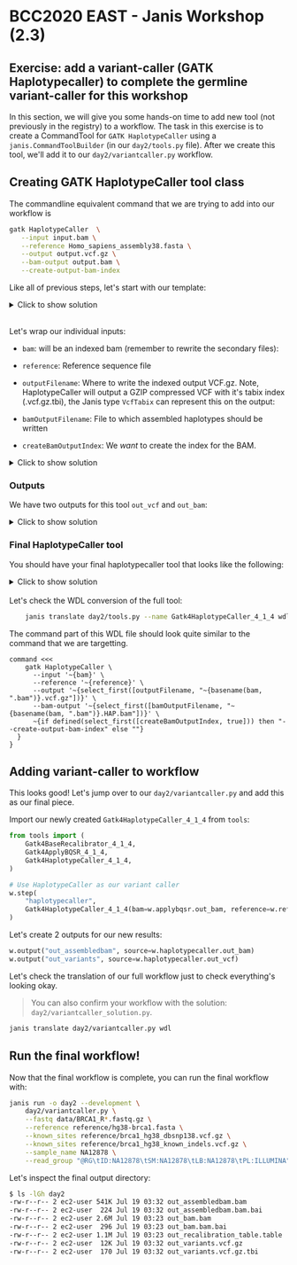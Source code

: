 # BCC2020 EAST - Janis Workshop (2.3)

## Exercise: add a variant-caller (GATK Haplotypecaller) to complete the germline variant-caller for this workshop

In this section, we will give you some hands-on time to add new tool (not previously in the registry) to a workflow. The task in this exercise is to create a CommandTool for `GATK HaplotypeCaller` using a `janis.CommandToolBuilder` (in our `day2/tools.py` file). After we create this tool, we'll add it to our `day2/variantcaller.py` workflow.


## Creating GATK HaplotypeCaller tool class

The commandline equivalent command that we are trying to add into our workflow is 

```bash
gatk HaplotypeCaller  \
   --input input.bam \
   --reference Homo_sapiens_assembly38.fasta \
   --output output.vcf.gz \
   --bam-output output.bam \
   --create-output-bam-index
```

Like all of previous steps, let's start with our template:

<details>
    <summary> Click to show solution </summary>

```python
Gatk4HaplotypeCaller_4_1_4 = CommandToolBuilder(
    tool="Gatk4HaplotypeCaller",
    container="broadinstitute/gatk:4.1.4.0",
    version="v4.1.4.0",
    base_command=["gatk", "HaplotypeCaller"],
    inputs=[],
    outputs=[]
)
```

    
</details>


<br> Let's wrap our individual inputs:

- `bam`: will be an indexed bam (remember to rewrite the secondary files):

- `reference`: Reference sequence file

- `outputFilename`: Where to write the indexed output VCF.gz. Note, HaplotypeCaller will output a GZIP compressed VCF with it's tabix index (.vcf.gz.tbi), the Janis type `VcfTabix` can represent this on the output:

- `bamOutputFilename`: File to which assembled haplotypes should be written

- `createBamOutputIndex`: We _want_ to create the index for the BAM.
    
<details>
    <summary> Click to show solution </summary>
    
```python
    ToolInput("bam", BamBai, prefix="--input"),

    ToolInput("reference", FastaWithIndexes, prefix="--reference"),

     ToolInput("outputFilename", Filename(prefix=InputSelector("bam"), extension=".vcf.gz"), prefix="--output"),

    ToolInput("bamOutputFilename", Filename(prefix=InputSelector("bam"), suffix=".HAP", extension=".bam"),prefix="--bam-output"),

    ToolInput("createBamOutputIndex", Boolean(optional=True), prefix="--create-output-bam-index", default=True),   
```
    
</details>      

### Outputs

We have two outputs for this tool `out_vcf` and `out_bam`: 

<details>
    <summary> Click to show solution </summary>
    
```python
    ToolOutput("out_vcf", VcfTabix, selector=InputSelector("outputFilename")),

    ToolOutput("out_bam", BamBai, selector=InputSelector("bamOutputFilename"), secondaries_present_as={".bai": "^.bai"}),
```
    
</details>    


### Final HaplotypeCaller tool

You should have your final haplotypecaller tool that looks like the following: 
<details>
    <summary> Click to show solution </summary>
    
```python
   Gatk4HaplotypeCaller_4_1_4 = CommandToolBuilder(
    tool="Gatk4HaplotypeCaller",
    container="broadinstitute/gatk:4.1.4.0",
    version="v4.1.4.0",
    base_command=["gatk", "HaplotypeCaller"],
    inputs=[
        ToolInput("bam", BamBai, prefix="--input"),
        ToolInput("reference", FastaWithIndexes, prefix="--reference"),
        ToolInput("outputFilename", Filename(prefix=InputSelector("bam"), extension=".vcf.gz"), prefix="--output"),
        ToolInput("bamOutputFilename", Filename(prefix=InputSelector("bam"), suffix=".HAP", extension=".bam"),prefix="--bam-output"),
        ToolInput("createBamOutputIndex", Boolean(optional=True), prefix="--create-output-bam-index", default=True),
    ],
    outputs=[
        ToolOutput("out_vcf", VcfTabix, selector=InputSelector("outputFilename")),
        ToolOutput("out_bam", BamBai, selector=InputSelector("bamOutputFilename"), secondaries_present_as={".bai": "^.bai"}),
    ],
)
    
```
    
</details>    
    
    
    

<br>
Let's check the WDL conversion of the full tool:

```bash
    janis translate day2/tools.py --name Gatk4HaplotypeCaller_4_1_4 wdl
```

The command part of this WDL file should look quite similar to the command that we are targetting. 

```wdl
command <<<
    gatk HaplotypeCaller \
      --input '~{bam}' \
      --reference '~{reference}' \
      --output '~{select_first([outputFilename, "~{basename(bam, ".bam")}.vcf.gz"])}' \
      --bam-output '~{select_first([bamOutputFilename, "~{basename(bam, ".bam")}.HAP.bam"])}' \
      ~{if defined(select_first([createBamOutputIndex, true])) then "--create-output-bam-index" else ""}
  }
}
```


## Adding variant-caller to workflow

This looks good! Let's jump over to our `day2/variantcaller.py` and add this as our final piece.

Import our newly created `Gatk4HaplotypeCaller_4_1_4` from `tools`:

```python
from tools import (
    Gatk4BaseRecalibrator_4_1_4,
    Gatk4ApplyBQSR_4_1_4,
    Gatk4HaplotypeCaller_4_1_4,
)
```


```python
# Use HaplotypeCaller as our variant caller
w.step(
    "haplotypecaller",
    Gatk4HaplotypeCaller_4_1_4(bam=w.applybqsr.out_bam, reference=w.reference),
)
```

Let's create 2 outputs for our new results:

```python
w.output("out_assembledbam", source=w.haplotypecaller.out_bam)
w.output("out_variants", source=w.haplotypecaller.out_vcf)
```

Let's check the translation of our full workflow just to check everything's looking okay. 

> You can also confirm your workflow with the solution: `day2/variantcaller_solution.py`.

```bash
janis translate day2/variantcaller.py wdl
```

## Run the final workflow!

Now that the final workflow is complete, you can run the final workflow with:

```bash
janis run -o day2 --development \
    day2/variantcaller.py \
    --fastq data/BRCA1_R*.fastq.gz \
    --reference reference/hg38-brca1.fasta \
    --known_sites reference/brca1_hg38_dbsnp138.vcf.gz \
    --known_sites reference/brca1_hg38_known_indels.vcf.gz \
    --sample_name NA12878 \
    --read_group "@RG\tID:NA12878\tSM:NA12878\tLB:NA12878\tPL:ILLUMINA"
```

Let's inspect the final output directory:

```bash
$ ls -lGh day2
-rw-r--r-- 2 ec2-user 541K Jul 19 03:32 out_assembledbam.bam
-rw-r--r-- 2 ec2-user  224 Jul 19 03:32 out_assembledbam.bam.bai
-rw-r--r-- 2 ec2-user 2.6M Jul 19 03:23 out_bam.bam
-rw-r--r-- 2 ec2-user  296 Jul 19 03:23 out_bam.bam.bai
-rw-r--r-- 2 ec2-user 1.1M Jul 19 03:23 out_recalibration_table.table
-rw-r--r-- 2 ec2-user  12K Jul 19 03:32 out_variants.vcf.gz
-rw-r--r-- 2 ec2-user  170 Jul 19 03:32 out_variants.vcf.gz.tbi
```

